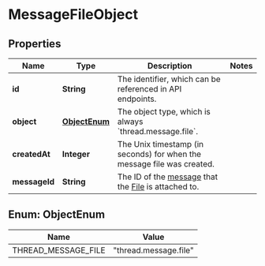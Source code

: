 # MessageFileObject

## Properties
Name | Type | Description | Notes
------------ | ------------- | ------------- | -------------
**id** | **String** | The identifier, which can be referenced in API endpoints. | 
**object** | [**ObjectEnum**](#ObjectEnum) | The object type, which is always &#x60;thread.message.file&#x60;. | 
**createdAt** | **Integer** | The Unix timestamp (in seconds) for when the message file was created. | 
**messageId** | **String** | The ID of the [message](/docs/api-reference/messages) that the [File](/docs/api-reference/files) is attached to. | 

<a name="ObjectEnum"></a>
## Enum: ObjectEnum
Name | Value
---- | -----
THREAD_MESSAGE_FILE | &quot;thread.message.file&quot;

